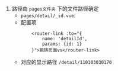 1. 路径由 `pages文件夹` 下的文件路径确定
    * `pages/detail/_id.vue`:
    * 配置项
        ```
            <router-link :to="{
                name: 'detailId',
                params: {id: 1}
            }">跳转页面vs</router-link>
        ```
    *  对应的显示路径 `/detail/110103030170`